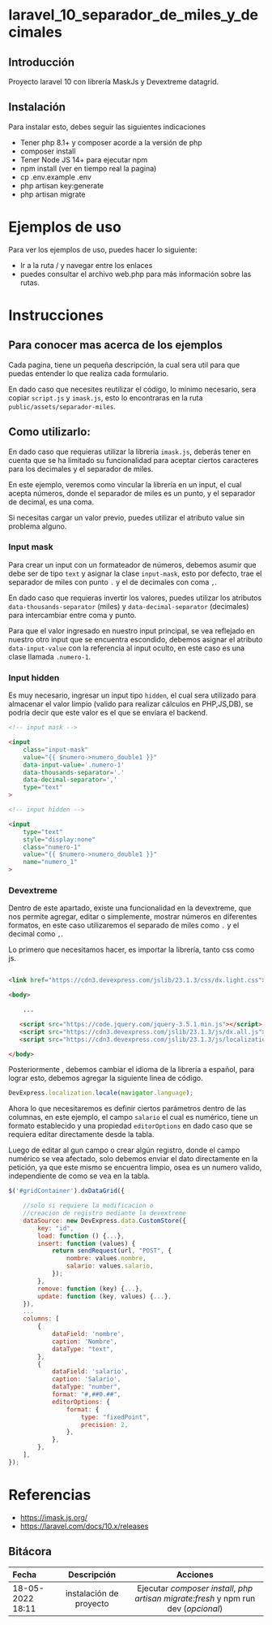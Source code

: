 # laravel_10_separador_de_miles_y_decimales 
 
## Introducción
Proyecto laravel 10 con librería MaskJs y Devextreme datagrid.

## Instalación
Para instalar esto, debes seguir las siguientes indicaciones
- Tener php 8.1+ y composer acorde a la versión de php
- composer install
- Tener Node JS 14+ para ejecutar npm
- npm install (ver en tiempo real la pagina)
- cp .env.example .env
- php artisan key:generate
- php artisan migrate

# Ejemplos de uso
Para ver los ejemplos de uso, puedes hacer lo siguiente:
- Ir a la ruta / y navegar entre los enlaces
- puedes consultar el archivo web.php para más información sobre las rutas.

# Instrucciones
## Para conocer mas acerca de los ejemplos
Cada pagina, tiene un pequeña descripción, la cual sera util para que puedas entender lo que realiza cada formulario.

En dado caso que necesites reutilizar el código, lo mínimo necesario, sera copiar `script.js` y `imask.js`,
esto lo encontraras en la ruta `public/assets/separador-miles`.

## Como utilizarlo:
En dado caso que requieras utilizar la librería `imask.js`, deberás tener en cuenta que se ha limitado su funcionalidad para aceptar ciertos caracteres para los decimales y el separador de miles.

En este ejemplo, veremos como vincular la librería en un input, el cual acepta números, donde el separador de miles es un punto, y el separador de decimal, es una coma.

Si necesitas cargar un valor previo, puedes utilizar el atributo value sin problema alguno.

### Input mask
Para crear un input con un formateador de números, debemos asumir que debe ser de tipo `text` y asignar la clase `input-mask`, esto por defecto, trae el separador de miles con punto `.` y el de decimales con coma `,`.

En dado caso que requieras invertir los valores, puedes utilizar los atributos `data-thousands-separator` (miles) y `data-decimal-separator` (decimales) para intercambiar entre coma y punto.

Para que el valor ingresado en nuestro input principal, se vea reflejado en nuestro otro input que se encuentra escondido, debemos asignar el atributo `data-input-value` con la referencia al input oculto, en este caso es una clase llamada `.numero-1`.


### Input hidden
Es muy necesario, ingresar un input tipo `hidden`, el cual sera utilizado para almacenar el valor limpio (valido para realizar cálculos en PHP,JS,DB), se podría decir que este valor es el que se enviara el backend.


```html
<!-- input mask -->

<input 
    class="input-mask" 
    value="{{ $numero->numero_double1 }}" 
    data-input-value='.numero-1' 
    data-thousands-separator='.' 
    data-decimal-separator=',' 
    type="text"
>

<!-- input hidden -->

<input 
    type="text" 
    style="display:none" 
    class="numero-1" 
    value="{{ $numero->numero_double1 }}" 
    name="numero_1" 
>
```

### Devextreme

Dentro de este apartado, existe una funcionalidad en la devextreme, que nos permite agregar, editar o simplemente, mostrar números en diferentes formatos, en este caso utilizaremos el separado de miles como `.` y el decimal como `,`.

Lo primero que necesitamos hacer, es importar la librería, tanto css como js.

```html

<link href="https://cdn3.devexpress.com/jslib/23.1.3/css/dx.light.css">

<body>

    ...

   <script src="https://code.jquery.com/jquery-3.5.1.min.js"></script>
   <script src="https://cdn3.devexpress.com/jslib/23.1.3/js/dx.all.js"></script>
   <script src="https://cdn3.devexpress.com/jslib/23.1.3/js/localization/dx.messages.es.js"></script>

</body>
```
Posteriormente , debemos cambiar el idioma de la librería a español, para lograr esto, debemos agregar la siguiente linea de código.

```js
DevExpress.localization.locale(navigator.language);
```
Ahora lo que necesitaremos es definir ciertos parámetros dentro de las columnas,
en este ejemplo, el campo `salario` el cual es numérico, tiene un formato establecido y una propiedad `editorOptions`
en dado caso que se requiera editar directamente desde la tabla.

Luego de editar al gun campo o crear algún registro, donde el campo numérico se vea afectado, solo debemos enviar el dato directamente en la petición, ya que este mismo se encuentra limpio, osea es un numero valido, independiente de como se vea en la tabla.

```js
$('#gridContainer').dxDataGrid({

    //solo si requiere la modificacion o 
    //creacion de registro mediante la devextreme
    dataSource: new DevExpress.data.CustomStore({
        key: "id",
        load: function () {...},
        insert: function (values) {
            return sendRequest(url, "POST", {
                nombre: values.nombre,
                salario: values.salario,
            }); 
        },
        remove: function (key) {...},
        update: function (key, values) {...}, 
    }),
    ...
    columns: [
        {
            dataField: 'nombre',
            caption: 'Nombre',
            dataType: "text",
        },
        {
            dataField: 'salario',
            caption: 'Salario',
            dataType: "number",
            format: "#,##0.##",
            editorOptions: {
                format: {
                    type: "fixedPoint",
                    precision: 2,
                },
            },
        },
    ],
});

```


# Referencias
- https://imask.js.org/
- https://laravel.com/docs/10.x/releases

## Bitácora

Fecha | Descripción | Acciones
| :-- | :-: | :-:
18-05-2022 18:11 | instalación de proyecto | Ejecutar _composer install_, _php artisan migrate:fresh_ y npm run dev (_opcional_)